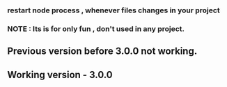 ### restart node process , whenever files changes in your project

### NOTE : Its is for only fun , don't used in any project.

## Previous version before 3.0.0 not working.

## Working version - 3.0.0
